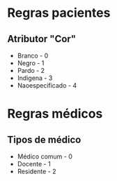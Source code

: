 # Regras pacientes

## Atributor "Cor"

* Branco - 0
* Negro - 1
* Pardo - 2
* Indigena - 3
* Naoespecificado - 4

# Regras médicos

## Tipos de médico

* Médico comum - 0
* Docente - 1
* Residente - 2

